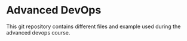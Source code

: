 # Advanced DevOps 
This git repository contains different files and example used during the advanced devops course. 



